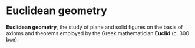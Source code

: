# Euclidean geometry
**Euclidean geometry**, the study of plane and solid figures on the basis of axioms and theorems employed by the Greek mathematician **Euclid** (c. 300 bce).